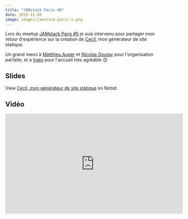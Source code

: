 ```yaml
---
title: "JAMstack Paris #5"
date: 2019-11-05
image: images/jamstack-paris-5.png
---
```


Lors du meetup [JAMstack Paris #5](https://jamstack.paris) je suis intervenu pour partager mon retour d'expérience sur la création de [Cecil](https://cecil.app), mon générateur de site statique.
<!--break-->
Un grand merci à [Matthieu Auger](https://twitter.com/matthieuauger) et [Nicolas Goutay](https://twitter.com/phacks) pour l'organisation parfaite, et à [Inato](https://twitter.com/inatohealth) pour l'accueil très agréable 😊

## Slides

<p data-notist="aligny/a0sRr4">View <a href="https://noti.st/aligny/a0sRr4">Cecil, mon générateur de site statique</a> on Notist.</p>

## Vidéo

<div class="video-wrapper">
    <iframe width="560" height="315" src="https://www.youtube.com/embed/FTpBS7g7YnI" frameborder="0" allow="accelerometer; autoplay; encrypted-media; gyroscope; picture-in-picture" allowfullscreen></iframe>
</div>
